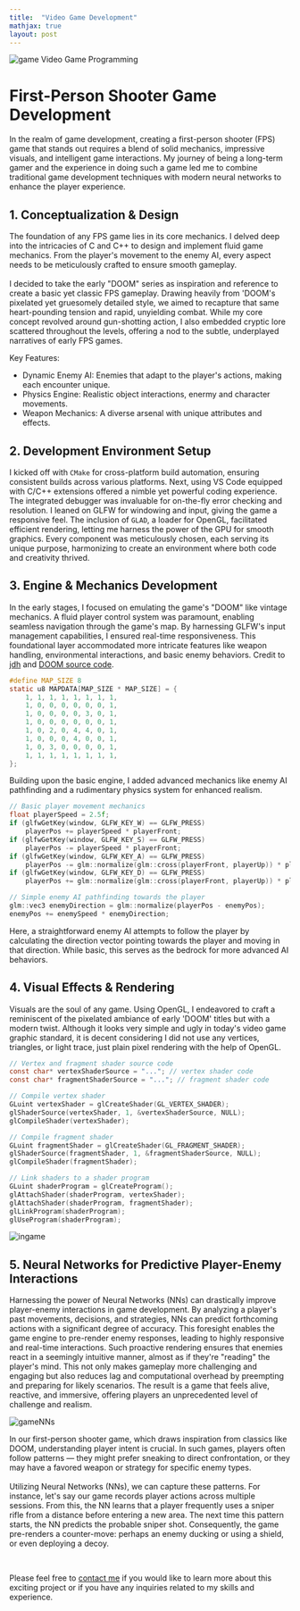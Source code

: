 ```yaml
---
title:  "Video Game Development"
mathjax: true
layout: post
---
```


![game](https://github.com/HongchaoHu/HongchaoHu.github.io/blob/master/assets/gaming.jpg?raw=true)
Video Game Programming


# **First-Person Shooter Game Development**

In the realm of game development, creating a first-person shooter (FPS) game that stands out requires a blend of solid mechanics, impressive visuals, and intelligent game interactions. My journey of being a long-term gamer and the experience in doing such a game led me to combine traditional game development techniques with modern neural networks to enhance the player experience. 

## 1. **Conceptualization & Design**
The foundation of any FPS game lies in its core mechanics. I delved deep into the intricacies of C and C++ to design and implement fluid game mechanics. From the player's movement to the enemy AI, every aspect needs to be meticulously crafted to ensure smooth gameplay. <br>
<br>
I decided to take the early "DOOM" series as inspiration and reference to create a basic yet classic FPS gameplay. Drawing heavily from 'DOOM's pixelated yet gruesomely detailed style, we aimed to recapture that same heart-pounding tension and rapid, unyielding combat. While my core concept revolved around gun-shotting action, I also embedded cryptic lore scattered throughout the levels, offering a nod to the subtle, underplayed narratives of early FPS games.

Key Features:

* Dynamic Enemy AI: Enemies that adapt to the player's actions, making each encounter unique.
* Physics Engine: Realistic object interactions, enermy and character movements.
* Weapon Mechanics: A diverse arsenal with unique attributes and effects.

## 2. **Development Environment Setup**
I kicked off with `CMake` for cross-platform build automation, ensuring consistent builds across various platforms. Next, using VS Code equipped with C/C++ extensions offered a nimble yet powerful coding experience. The integrated debugger was invaluable for on-the-fly error checking and resolution. I leaned on GLFW for windowing and input, giving the game a responsive feel. The inclusion of `GLAD`, a loader for OpenGL, facilitated efficient rendering, letting me harness the power of the GPU for smooth graphics. Every component was meticulously chosen, each serving its unique purpose, harmonizing to create an environment where both code and creativity thrived.

## 3. Engine & Mechanics Development
In the early stages, I focused on emulating the game's "DOOM" like vintage mechanics. A fluid player control system was paramount, enabling seamless navigation through the game's map. By harnessing GLFW's input management capabilities, I ensured real-time responsiveness. This foundational layer accommodated more intricate features like weapon handling, environmental interactions, and basic enemy behaviors. Credit to [jdh](https://github.com/jdah) and [DOOM source code](https://github.com/id-Software/DOOM).

```C
#define MAP_SIZE 8
static u8 MAPDATA[MAP_SIZE * MAP_SIZE] = {
    1, 1, 1, 1, 1, 1, 1, 1,
    1, 0, 0, 0, 0, 0, 0, 1,
    1, 0, 0, 0, 0, 3, 0, 1,
    1, 0, 0, 0, 0, 0, 0, 1,
    1, 0, 2, 0, 4, 4, 0, 1,
    1, 0, 0, 0, 4, 0, 0, 1,
    1, 0, 3, 0, 0, 0, 0, 1,
    1, 1, 1, 1, 1, 1, 1, 1,
};
```

Building upon the basic engine, I added advanced mechanics like enemy AI pathfinding and a rudimentary physics system for enhanced realism.

```C
// Basic player movement mechanics
float playerSpeed = 2.5f;
if (glfwGetKey(window, GLFW_KEY_W) == GLFW_PRESS)
    playerPos += playerSpeed * playerFront;
if (glfwGetKey(window, GLFW_KEY_S) == GLFW_PRESS)
    playerPos -= playerSpeed * playerFront;
if (glfwGetKey(window, GLFW_KEY_A) == GLFW_PRESS)
    playerPos -= glm::normalize(glm::cross(playerFront, playerUp)) * playerSpeed;
if (glfwGetKey(window, GLFW_KEY_D) == GLFW_PRESS)
    playerPos += glm::normalize(glm::cross(playerFront, playerUp)) * playerSpeed;

// Simple enemy AI pathfinding towards the player
glm::vec3 enemyDirection = glm::normalize(playerPos - enemyPos);
enemyPos += enemySpeed * enemyDirection;
```

Here, a straightforward enemy AI attempts to follow the player by calculating the direction vector pointing towards the player and moving in that direction. While basic, this serves as the bedrock for more advanced AI behaviors.

## 4. Visual Effects & Rendering
Visuals are the soul of any game. Using OpenGL, I endeavored to craft a reminiscent of the pixelated ambiance of early 'DOOM' titles but with a modern twist. Although it looks very simple and ugly in today's video game graphic standard, it is decent considering I did not use any vertices, triangles, or light trace, just plain pixel rendering with the help of OpenGL.

```C
// Vertex and fragment shader source code
const char* vertexShaderSource = "..."; // vertex shader code
const char* fragmentShaderSource = "..."; // fragment shader code

// Compile vertex shader
GLuint vertexShader = glCreateShader(GL_VERTEX_SHADER);
glShaderSource(vertexShader, 1, &vertexShaderSource, NULL);
glCompileShader(vertexShader);

// Compile fragment shader
GLuint fragmentShader = glCreateShader(GL_FRAGMENT_SHADER);
glShaderSource(fragmentShader, 1, &fragmentShaderSource, NULL);
glCompileShader(fragmentShader);

// Link shaders to a shader program
GLuint shaderProgram = glCreateProgram();
glAttachShader(shaderProgram, vertexShader);
glAttachShader(shaderProgram, fragmentShader);
glLinkProgram(shaderProgram);
glUseProgram(shaderProgram);
```

![ingame](https://github.com/HongchaoHu/HongchaoHu.github.io/blob/master/assets/ingame.jpg?raw=true)

## 5. Neural Networks for Predictive Player-Enemy Interactions
Harnessing the power of Neural Networks (NNs) can drastically improve player-enemy interactions in game development. By analyzing a player's past movements, decisions, and strategies, NNs can predict forthcoming actions with a significant degree of accuracy. This foresight enables the game engine to pre-render enemy responses, leading to highly responsive and real-time interactions. Such proactive rendering ensures that enemies react in a seemingly intuitive manner, almost as if they're "reading" the player's mind. This not only makes gameplay more challenging and engaging but also reduces lag and computational overhead by preempting and preparing for likely scenarios. The result is a game that feels alive, reactive, and immersive, offering players an unprecedented level of challenge and realism. <br>

![gameNNs](https://github.com/HongchaoHu/HongchaoHu.github.io/blob/master/assets/gameNNs.jpg?raw=true)

In our first-person shooter game, which draws inspiration from classics like DOOM, understanding player intent is crucial. In such games, players often follow patterns — they might prefer sneaking to direct confrontation, or they may have a favored weapon or strategy for specific enemy types. <br>
<br>
Utilizing Neural Networks (NNs), we can capture these patterns. For instance, let's say our game records player actions across multiple sessions. From this, the NN learns that a player frequently uses a sniper rifle from a distance before entering a new area. The next time this pattern starts, the NN predicts the probable sniper shot. Consequently, the game pre-renders a counter-move: perhaps an enemy ducking or using a shield, or even deploying a decoy. <br>

<br>

Please feel free to [contact me](mailto:hohu@ucsd.edu) if you would like to learn more about this exciting project or if you have any inquiries related to my skills and experience.
